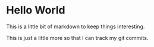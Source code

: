 # Hello World

This is a little bit of markdown to keep things interesting.

This is just a little more so that I can track my git commits.
